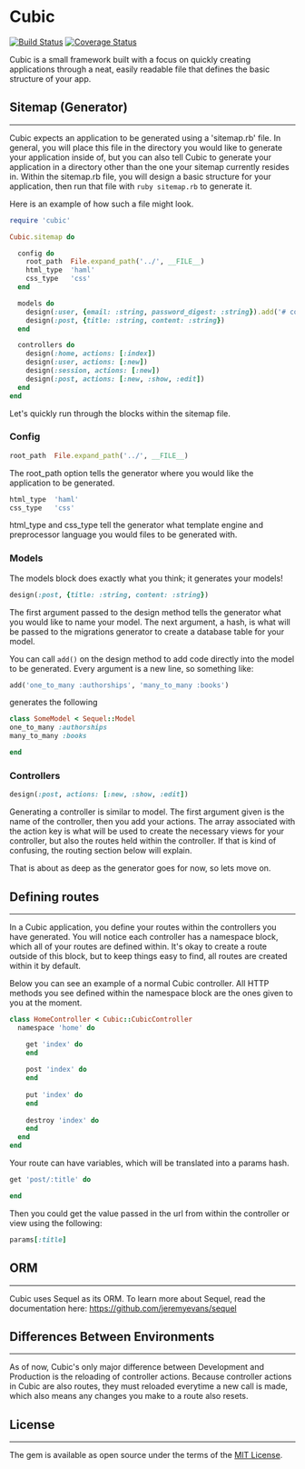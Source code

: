 # Cubic
[![Build Status](https://travis-ci.org/Scootin/cubic.svg?branch=master)](https://travis-ci.org/Scootin/cubic)
[![Coverage Status](https://coveralls.io/repos/github/Scootin/cubic/badge.svg?branch=master)](https://coveralls.io/github/Scootin/cubic?branch=master)

Cubic is a small framework built with a focus on quickly creating applications through a neat, easily readable file that defines the basic structure of your app.

## Sitemap (Generator)
---
Cubic expects an application to be generated using a 'sitemap.rb' file. In general, you will place this file in the directory you would like to generate your application inside of, but you can also tell Cubic to generate your application in a directory other than the one your sitemap currently resides in.
Within the sitemap.rb file, you will design a basic structure for your application,
then run that file with `ruby sitemap.rb` to generate it.

Here is an example of how such a file might look.

```ruby
require 'cubic'

Cubic.sitemap do

  config do
    root_path  File.expand_path('../', __FILE__)
    html_type  'haml'
    css_type   'css'
  end

  models do 
    design(:user, {email: :string, password_digest: :string}).add('# comment')
    design(:post, {title: :string, content: :string})
  end

  controllers do
    design(:home, actions: [:index])
    design(:user, actions: [:new])
    design(:session, actions: [:new])
    design(:post, actions: [:new, :show, :edit])
  end
end
```

Let's quickly run through the blocks within the sitemap file.

### Config
```ruby
root_path  File.expand_path('../', __FILE__)
```  
The root_path option tells the generator where you would like the application to be generated.
```ruby
html_type  'haml'
css_type   'css'
```  
html_type and css_type tell the generator what template engine and preprocessor language you would files to be generated with.

### Models
The models block does exactly what you think; it generates your models!
```ruby
design(:post, {title: :string, content: :string})
```  
The first argument passed to the design
method tells the generator what you would like to name your model. The next argument, a hash,
is what will be passed to the migrations generator to create a database table for your model.

You can call `add()` on the design method to add code directly into the model to be generated.
Every argument is a new line, so something like:
```ruby
add('one_to_many :authorships', 'many_to_many :books')
```
generates the following

```ruby
class SomeModel < Sequel::Model
one_to_many :authorships
many_to_many :books

end
```

### Controllers
```ruby
design(:post, actions: [:new, :show, :edit])
```  
Generating a controller is similar to model. The first argument given is the name of the controller,
then you add your actions. The array associated with the action key is what will be used to create the necessary
views for your controller, but also the routes held within the controller. If that is kind of confusing,
the routing section below will explain. 

That is about as deep as the generator goes for now, so lets move on.

## Defining routes
---
In a Cubic application, you define your routes within the controllers you have generated. You will notice each 
controller has a namespace block, which all of your routes are defined within. It's okay
to create a route outside of this block, but to keep things easy to find, all routes are created within it by default.

Below you can see an example of a normal Cubic controller. All HTTP methods you see defined within the
namespace block are the ones given to you at the moment.

```ruby 
class HomeController < Cubic::CubicController
  namespace 'home' do

    get 'index' do
    end
    
    post 'index' do
    end
    
    put 'index' do
    end
    
    destroy 'index' do
    end
  end
end
```

Your route can have variables, which will be translated into a params hash.

```ruby 
get 'post/:title' do

end
```

Then you could get the value passed in the url from within the controller or view
using the following:

```ruby 
params[:title]
```

## ORM
---
Cubic uses Sequel as its ORM. To learn more about Sequel, read the documentation here: https://github.com/jeremyevans/sequel

## Differences Between Environments
---
As of now, Cubic's only major difference between Development and Production is the reloading of controller actions.
Because controller actions in Cubic are also routes, they must reloaded everytime a new call is made, which also means
any changes you make to a route also resets.

## License
---
The gem is available as open source under the terms of the [MIT License](http://opensource.org/licenses/MIT).
